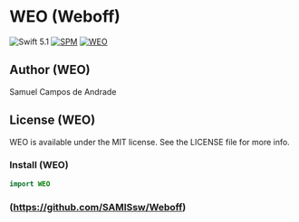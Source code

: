# WEO (Weboff)
![Swift 5.1](https://img.shields.io/badge/Swift-5.1-orange.svg) 
[![SPM](https://img.shields.io/badge/spm-compatible-brightgreen.svg?style=flat)](https://github.com/apple/swift-package-manager)
[![WEO]([https://img.shields.io/badge/spm-compatible-brightgreen.svg?style=flat)](https://github.com/apple/swift-package-manager](https://www.canva.com/design/DAGU_YiRiu4/4Sw-MjjIVjHmw3m7udkMgQ/edit?utm_content=DAGU_YiRiu4&utm_campaign=designshare&utm_medium=link2&utm_source=sharebutton))


## Author (WEO)

Samuel Campos de Andrade

## License (WEO)

WEO is available under the MIT license. See the LICENSE file for more info.

### Install (WEO)

```swift
import WEO
```

### (https://github.com/SAMISsw/Weboff)
